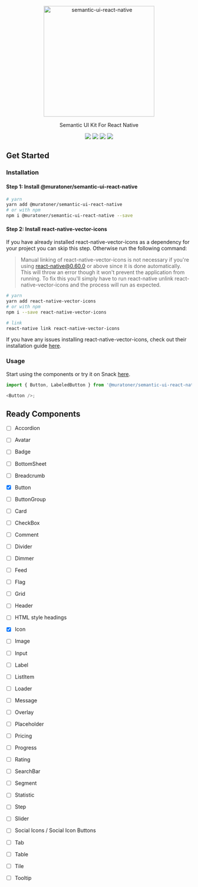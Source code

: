 <p align="center">
  <img alt="semantic-ui-react-native" src="https://i.ibb.co/LPKmVyc/New-Project-1.png" width="300">
</p>

<p align="center">
  Semantic UI Kit For React Native
</p>

<p align="center">
  <a href="https://www.npmjs.com/package/@muratoner/semantic-ui-react-native"><img src="https://img.shields.io/npm/v/@muratoner/semantic-ui-react-native.svg"></a>
  <a href="https://www.npmjs.com/package/@muratoner/semantic-ui-react-native"><img src="https://img.shields.io/npm/dm/@muratoner/semantic-ui-react-native.svg"></a>
  <a href="https://github.com/prettier/prettier"><img src="https://img.shields.io/badge/styled_with-prettier-ff69b4.svg"></a>
  <a href="https://opensource.org/licenses/MIT"><img src="https://img.shields.io/badge/License-MIT-blue.svg"></a>
</p>

## Get Started

### Installation

#### Step 1: Install @muratoner/semantic-ui-react-native

```bash
# yarn
yarn add @muratoner/semantic-ui-react-native
# or with npm
npm i @muratoner/semantic-ui-react-native --save
```

#### Step 2: Install react-native-vector-icons

If you have already installed react-native-vector-icons as a dependency for your project you can skip this step. Otherwise run the following command:

> Manual linking of react-native-vector-icons is not necessary if you're using react-native@0.60.0 or above since it is done automatically. This will throw an error though it won't prevent the application from running. To fix this you'll simply have to run react-native unlink react-native-vector-icons and the process will run as expected.

```bash
# yarn
yarn add react-native-vector-icons
# or with npm
npm i --save react-native-vector-icons

# link
react-native link react-native-vector-icons
```

If you have any issues installing react-native-vector-icons, check out their installation guide [here](https://github.com/oblador/react-native-vector-icons#installation).

### Usage

Start using the components or try it on Snack
[here](https://snack.expo.io/@muratoner/semantic-ui-react-native).

```js
import { Button, LabeledButton } from '@muratoner/semantic-ui-react-native';

<Button />;
```

## Ready Components

- [ ] Accordion
- [ ] Avatar
- [ ] Badge
- [ ] BottomSheet
- [ ] Breadcrumb
- [x] Button
- [ ] ButtonGroup
- [ ] Card
- [ ] CheckBox
- [ ] Comment
- [ ] Divider
- [ ] Dimmer
- [ ] Feed
- [ ] Flag
- [ ] Grid
- [ ] Header
- [ ] HTML style headings
- [x] Icon
- [ ] Image
- [ ] Input
- [ ] Label
- [ ] ListItem
- [ ] Loader
- [ ] Message
- [ ] Overlay
- [ ] Placeholder
- [ ] Pricing
- [ ] Progress
- [ ] Rating
- [ ] SearchBar
- [ ] Segment
- [ ] Statistic
- [ ] Step
- [ ] Slider
- [ ] Social Icons / Social Icon Buttons
- [ ] Tab
- [ ] Table
- [ ] Tile
- [ ] Tooltip

